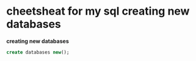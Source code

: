 # cheetsheat for my sql creating new databases

**creating new databases**

```sql
create databases new();
```




